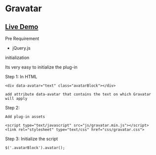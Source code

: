 # Gravatar

## [Live Demo](https://sachingvit.github.io/Gravatar)


Pre Requirement 

- jQuery.js

initialization 

Its very easy to initialize the plug-in 

Step 1: 
	In HTML 
	
	<div data-avatar="text" class="avatarBlock"></div>
	
	add attribute data-avatar that contains the text on which Gravatar will apply
	

Step 2:
	
	Add plug-in assets
	
	<script type="text/javascript" src="js/gravatar.min.js"></script>
	<link rel="stylesheet" type="text/css" href="css/gravatar.css">
Step 3: 
	Initialize the script
	
	$('.avatarBlock').avatar();



